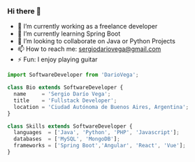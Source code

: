 ### Hi there 👋

- 🔭 I’m currently working as a freelance developer
- 🌱 I’m currently learning Spring Boot
- 👯 I’m looking to collaborate on Java or Python Projects
- 📫 How to reach me: sergiodariovega@gmail.com
- ⚡ Fun: I enjoy playing guitar




```js
import SoftwareDeveloper from 'DarioVega';

class Bio extends SoftwareDeveloper {
  name     = 'Sergio Darío Vega';
  title    = 'Fullstack Developer';
  location = 'Ciudad Autónoma de Buenos Aires, Argentina';
}

class Skills extends SoftwareDeveloper {
  languages  = ['Java', 'Python', 'PHP', 'Javascript'];
  databases  = ['MySQL', 'MongoDB'];
  frameworks = ['Spring Boot','Angular', 'React', 'Vue'];
}
```
